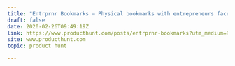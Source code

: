 ```yaml
---
title: "Entrprnr Bookmarks — Physical bookmarks with entrepreneurs faces on them"
draft: false
date: 2020-02-26T09:49:19Z
link: https://www.producthunt.com/posts/entrprnr-bookmarks?utm_medium=RSS&utm_source=hune
site: www.producthunt.com
topic: product hunt  

---
```

